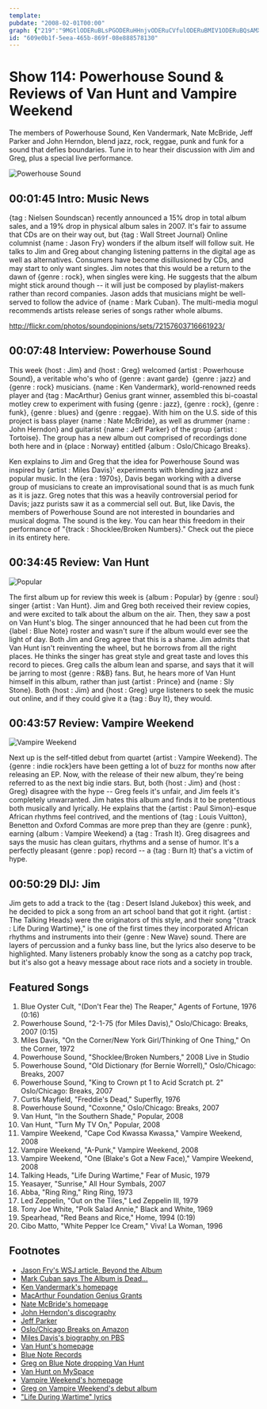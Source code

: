 ```yaml
---
template: 
pubdate: "2008-02-01T00:00"
graph: {"219":"9MGtlODERuBLsPGODERuHHnjvODERuCVfulODERuBMIV1ODERuBQsAMX6cfdBHm1GgMit6","2X":"2bFN2BKlHa","D0":"ZAr1oyvDmRvLhAJyvDmR0aFuUyvDmRXPqXcyvDmRDkkEAyvDmReRBqryvDmRBMlTxyvDmRjVH9KyvDmRucnSuyvDmRBF1LRjVH9KBF1LRBMlTxXPqXcvRXBAvLhAJvRXBA","2C5":"5ijthBGSb85ijthF8AYR","1LX":"JriDbiltsn"}
id: "609e0b1f-5eea-465b-869f-08e888578130"
---
```






# Show 114: Powerhouse Sound & Reviews of Van Hunt and Vampire Weekend

The members of Powerhouse Sound, Ken Vandermark, Nate McBride, Jeff Parker and John Herndon, blend jazz, rock, reggae, punk and funk for a sound that defies boundaries. Tune in to hear their discussion with Jim and Greg, plus a special live performance.

![Powerhouse Sound ](https://static.soundopinions.org/images/2008/PowerhouseSound.jpg)



## 00:01:45 Intro: Music News

{tag : Nielsen Soundscan} recently announced a 15% drop in total album sales, and a 19% drop in physical album sales in 2007. It's fair to assume that CDs are on their way out, but {tag : Wall Street Journal} Online columnist {name : Jason Fry} wonders if the album itself will follow suit. He talks to Jim and Greg about changing listening patterns in the digital age as well as alternatives. Consumers have become disillusioned by CDs, and may start to only want singles. Jim notes that this would be a return to the dawn of {genre : rock}, when singles were king. He suggests that the album might stick around though -- it will just be composed by playlist-makers rather than record companies. Jason adds that musicians might be well-served to follow the advice of {name : Mark Cuban}. The multi-media mogul recommends artists release series of songs rather whole albums.

http://flickr.com/photos/soundopinions/sets/72157603716661923/



## 00:07:48 Interview: Powerhouse Sound

This week {host : Jim} and {host : Greg} welcomed {artist : Powerhouse Sound}, a veritable who's who of {genre : avant garde}  {genre : jazz} and {genre : rock} musicians. {name : Ken Vandermark}, world-renowned reeds player and {tag : MacArthur} Genius grant winner, assembled this bi-coastal motley crew to experiment with fusing {genre : jazz}, {genre : rock}, {genre : funk}, {genre : blues} and {genre : reggae}. With him on the U.S. side of this project is bass player {name : Nate McBride}, as well as drummer {name : John Herndon} and guitarist {name : Jeff Parker} of the group {artist : Tortoise}. The group has a new album out comprised of recordings done both here and in {place : Norway} entitled {album : Oslo/Chicago Breaks}.

Ken explains to Jim and Greg that the idea for Powerhouse Sound was inspired by {artist : Miles Davis}' experiments with blending jazz and popular music. In the {era : 1970s}, Davis began working with a diverse group of musicians to create an improvisational sound that is as much funk as it is jazz. Greg notes that this was a heavily controversial period for Davis; jazz purists saw it as a commercial sell out. But, like Davis, the members of Powerhouse Sound are not interested in boundaries and musical dogma. The sound is the key. You can hear this freedom in their performance of "{track : Shocklee/Broken Numbers}." Check out the piece in its entirety here.



## 00:34:45 Review: Van Hunt

![Popular](https://static.soundopinions.org/assets/114/1LX0.jpg)

The first album up for review this week is {album : Popular} by {genre : soul} singer {artist : Van Hunt}. Jim and Greg both received their review copies, and were excited to talk about the album on the air. Then, they saw a post on Van Hunt's blog. The singer announced that he had been cut from the {label : Blue Note} roster and wasn't sure if the album would ever see the light of day. Both Jim and Greg agree that this is a shame. Jim admits that Van Hunt isn't reinventing the wheel, but he borrows from all the right places. He thinks the singer has great style and great taste and loves this record to pieces. Greg calls the album lean and sparse, and says that it will be jarring to most {genre : R&B} fans. But, he hears more of Van Hunt himself in this album, rather than just {artist : Prince} and {name : Sly Stone}. Both {host : Jim} and {host : Greg} urge listeners to seek the music out online, and if they could give it a {tag : Buy It}, they would.



## 00:43:57 Review: Vampire Weekend

![Vampire Weekend](https://static.soundopinions.org/assets/114/2190.jpg)

Next up is the self-titled debut from quartet {artist : Vampire Weekend}. The {genre : indie rock}ers have been getting a lot of buzz for months now after releasing an EP. Now, with the release of their new album, they're being referred to as the next big indie stars. But, both {host : Jim} and {host : Greg} disagree with the hype -- Greg feels it's unfair, and Jim feels it's completely unwarranted. Jim hates this album and finds it to be pretentious both musically and lyrically. He explains that the {artist : Paul Simon}-esque African rhythms feel contrived, and the mentions of {tag : Louis Vuitton}, Benetton and Oxford Commas are more prep than they are {genre : punk}, earning {album : Vampire Weekend} a {tag : Trash It}. Greg disagrees and says the music has clean guitars, rhythms and a sense of humor. It's a perfectly pleasant {genre : pop} record -- a {tag : Burn It} that's a victim of hype.



## 00:50:29 DIJ: Jim

Jim gets to add a track to the {tag : Desert Island Jukebox} this week, and he decided to pick a song from an art school band that got it right. {artist : The Talking Heads} were the originators of this style, and their song "{track : Life During Wartime}," is one of the first times they incorporated African rhythms and instruments into their {genre : New Wave} sound. There are layers of percussion and a funky bass line, but the lyrics also deserve to be highlighted. Many listeners probably know the song as a catchy pop track, but it's also got a heavy message about race riots and a society in trouble.



## Featured Songs

1. Blue Oyster Cult, "(Don't Fear the) The Reaper," Agents of Fortune, 1976 (0:16)
2. Powerhouse Sound, "2-1-75 (for Miles Davis)," Oslo/Chicago: Breaks, 2007 (0:15)
3. Miles Davis, "On the Corner/New York Girl/Thinking of One Thing," On the Corner, 1972
4. Powerhouse Sound, "Shocklee/Broken Numbers," 2008 Live in Studio
5. Powerhouse Sound, "Old Dictionary (for Bernie Worrell)," Oslo/Chicago: Breaks, 2007
6. Powerhouse Sound, "King to Crown pt 1 to Acid Scratch pt. 2" Oslo/Chicago: Breaks, 2007
7. Curtis Mayfield, "Freddie's Dead," Superfly, 1976
8. Powerhouse Sound, "Coxonne," Oslo/Chicago: Breaks, 2007
9. Van Hunt, "In the Southern Shade," Popular, 2008
10. Van Hunt, "Turn My TV On," Popular, 2008
11. Vampire Weekend, "Cape Cod Kwassa Kwassa," Vampire Weekend, 2008
12. Vampire Weekend, "A-Punk," Vampire Weekend, 2008
13. Vampire Weekend, "One (Blake's Got a New Face)," Vampire Weekend, 2008
14. Talking Heads, "Life During Wartime," Fear of Music, 1979
15. Yeasayer, "Sunrise," All Hour Symbals, 2007
16. Abba, "Ring Ring," Ring Ring, 1973
17. Led Zeppelin, "Out on the Tiles," Led Zeppelin III, 1979
18. Tony Joe White, "Polk Salad Annie," Black and White, 1969
19. Spearhead, "Red Beans and Rice," Home, 1994 (0:19)
20. Cibo Matto, "White Pepper Ice Cream," Viva! La Woman, 1996



## Footnotes

- [Jason Fry's WSJ article, Beyond the Album](http://online.wsj.com/article/SB120119822271713925.html)
- [Mark Cuban says The Album is Dead...](http://www.cnet.com/8301-13643_1-9853488-45.html)
- [Ken Vandermark's homepage](http://www.kenvandermark.com/)
- [MacArthur Foundation Genius Grants](http://www.macfound.org/site/c.lkLXJ8MQKrH/b.959463/k.9D7D/Fellows_Program.htm)
- [Nate McBride's homepage](http://downtownmusic.net/pictures/picturesrhtml/Nate_McBride/default.htm)
- [John Herndon's discography](http://www.discogs.com/artist/John+Herndon)
- [Jeff Parker](http://www.thrilljockey.com/artists/index.html?id=10056)
- [Oslo/Chicago Breaks on Amazon](http://www.amazon.com/Oslo-Chicago-Breaks-Powerhouse-Sound/dp/B000MV8CLG)
- [Miles Davis's biography on PBS](http://www.pbs.org/jazz/biography/artist_id_davis_miles.htm)
- [Van Hunt's homepage](http://www.vanhunt.com/)
- [Blue Note Records](http://www.bluenote.com/)
- [Greg on Blue Note dropping Van Hunt](http://leisureblogs.chicagotribune.com/turn_it_up/2008/01/van-hunt-makes.html)
- [Van Hunt on MySpace](http://www.myspace.com/vanhunt)
- [Vampire Weekend's homepage](http://www.vampireweekend.com/)
- [Greg on Vampire Weekend's debut album](http://leisureblogs.chicagotribune.com/turn_it_up/2008/01/after-a-year-of.html)
- ["Life During Wartime" lyrics](http://www.asklyrics.com/display/Talking_Heads/Life_During_Wartime_Lyrics/182244.htm)